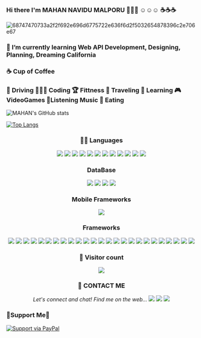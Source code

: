 ### Hi there I'm MAHAN NAVIDU MALPORU 💯💯💯 ☺️☺️☺️ ☕☕☕


![68747470733a2f2f692e696d6775722e636f6d2f5032654878396c2e706e67](https://user-images.githubusercontent.com/38897468/121206281-f6ba0300-c895-11eb-896f-0f6f29d74646.png)

### 🌱 I’m currently learning Web API Development,  Designing, Planning, Dreaming California
### ☕ Cup of Coffee
### 🚗 Driving  👨🏾‍💻 Coding  🏆 Fittness  🧳 Traveling  📖 Learning  🎮VideoGames  🎼Listening Music 🍕 Eating
         

<!--
**MAHANNAVIDU734/MAHANNAVIDU734** is a ✨ _special_ ✨ repository because its `README.md` (this file) appears on your GitHub profile.

Here are some ideas to get you started:

- 🔭 I’m currently working on ...
- 🌱 I’m currently learning ...
- 👯 I’m looking to collaborate on ...
- 🤔 I’m looking for help with ...
- 💬 Ask me about ...
- 📫 How to reach me: ...
- 😄 Pronouns: ...
- ⚡ Fun fact: ...
-->
![MAHAN's GitHub stats](https://github-readme-stats.vercel.app/api?username=MAHANNAVIDU734&show_icons=true&theme=dracula)


[![Top Langs](https://github-readme-stats.vercel.app/api/top-langs/?username=MAHANNAVIDU734&layout=dracula)](https://github.com/MAHANNAVIDU734&show_icons=true&theme=dracula)







<p align="center">
         

  <div align="center">
  <h3>🧑‍💻 Languages</h3>
	  
<img src="https://img.shields.io/badge/Python-FFD43B?style=for-the-badge&logo=python&logoColor=darkgreen" />
           
<img src="https://img.shields.io/badge/HTML5-E34F26?style=for-the-badge&logo=html5&logoColor=white" />
           
<img src="https://img.shields.io/badge/CSS3-1572B6?style=for-the-badge&logo=css3&logoColor=white" />
           
<img src="https://img.shields.io/badge/JavaScript-323330?style=for-the-badge&logo=javascript&logoColor=F7DF1E" />
           
<img src="https://img.shields.io/badge/TypeScript-007ACC?style=for-the-badge&logo=typescript&logoColor=white" />
           
<img src="https://img.shields.io/badge/C-00599C?style=for-the-badge&logo=c&logoColor=white" />
           
<img src="https://img.shields.io/badge/C%2B%2B-00599C?style=for-the-badge&logo=c%2B%2B&logoColor=white" />
           
<img src="https://img.shields.io/badge/C%23-239120?style=for-the-badge&logo=c-sharp&logoColor=white" />

<img src="https://img.shields.io/badge/Java-ED8B00?style=for-the-badge&logo=java&logoColor=white" />
           
<img src="https://img.shields.io/badge/PHP-777BB4?style=for-the-badge&logo=php&logoColor=white" />
           
<img src="https://img.shields.io/badge/Swift-FA7343?style=for-the-badge&logo=swift&logoColor=white" />
           
<img src="https://img.shields.io/badge/json-5E5C5C?style=for-the-badge&logo=json&logoColor=white" />
</div>

   <div align="center">
   <h3>DataBase</h3>
           
<img src="https://img.shields.io/badge/MySQL-00000F?style=for-the-badge&logo=mysql&logoColor=white" />
           
<img src="https://img.shields.io/badge/PostgreSQL-316192?style=for-the-badge&logo=postgresql&logoColor=white" />
           
<img src="https://img.shields.io/badge/MongoDB-4EA94B?style=for-the-badge&logo=mongodb&logoColor=white" />
           
<img src="https://img.shields.io/badge/Microsoft%20SQL%20Server-CC2927?style=for-the-badge&logo=microsoft%20sql%20server&logoColor=white" />
</div>

   <div align="center">
   <h3>Mobile Frameworks</h3>
           
<img src="https://img.shields.io/badge/React_Native-20232A?style=for-the-badge&logo=react&logoColor=61DAFB" />

 </div>
      
      
   <div align="center">
   <h3>Frameworks</h3>
           
<img src="https://img.shields.io/badge/Node.js-339933?style=for-the-badge&logo=nodedotjs&logoColor=white" />
           
<img src="https://img.shields.io/badge/npm-CB3837?style=for-the-badge&logo=npm&logoColor=white" />
           
<img src="https://img.shields.io/badge/Jest-C21325?style=for-the-badge&logo=jest&logoColor=white" />
       
<img src="https://img.shields.io/badge/Express.js-000000?style=for-the-badge&logo=express&logoColor=white" />
           
<img src="https://img.shields.io/badge/Sass-CC6699?style=for-the-badge&logo=sass&logoColor=white" />
           
<img src="https://img.shields.io/badge/.NET-512BD4?style=for-the-badge&logo=dotnet&logoColor=white" />
           
<img src="https://img.shields.io/badge/Shell_Script-121011?style=for-the-badge&logo=gnu-bash&logoColor=white" />
           
<img src="https://img.shields.io/badge/React-20232A?style=for-the-badge&logo=react&logoColor=61DAFB" />
           
<img src="https://img.shields.io/badge/Expo-1B1F23?style=for-the-badge&logo=expo&logoColor=white" />
           
<img src="https://img.shields.io/badge/Bootstrap-563D7C?style=for-the-badge&logo=bootstrap&logoColor=white" />
           
<img src="https://img.shields.io/badge/styled--components-DB7093?style=for-the-badge&logo=styled-components&logoColor=white" />
           
<img src="https://img.shields.io/badge/Material--UI-0081CB?style=for-the-badge&logo=material-ui&logoColor=white" />
           
<img src="https://img.shields.io/badge/Redux-593D88?style=for-the-badge&logo=redux&logoColor=white" />
           
<img src="https://img.shields.io/badge/React_Router-CA4245?style=for-the-badge&logo=react-router&logoColor=white" />
           
<img src="https://img.shields.io/badge/jQuery-0769AD?style=for-the-badge&logo=jquery&logoColor=white" />
           
<img src="https://img.shields.io/badge/Laravel-FF2D20?style=for-the-badge&logo=laravel&logoColor=white" />
           
<img src="https://img.shields.io/badge/next.js-000000?style=for-the-badge&logo=nextdotjs&logoColor=white" />
           
<img src="https://img.shields.io/badge/firebase-ffca28?style=for-the-badge&logo=firebase&logoColor=black" />
           
<img src="https://img.shields.io/badge/Git-F05032?style=for-the-badge&logo=git&logoColor=white" />
           
<img src="https://img.shields.io/badge/Postman-FF6C37?style=for-the-badge&logo=Postman&logoColor=white" />
           
<img src="https://img.shields.io/badge/Insomnia-5849be?style=for-the-badge&logo=Insomnia&logoColor=white" />
           
<img src="https://img.shields.io/badge/Chart.js-FF6384?style=for-the-badge&logo=chartdotjs&logoColor=white" />
           
<img src="https://img.shields.io/badge/Xampp-F37623?style=for-the-badge&logo=xampp&logoColor=white" />
           
<img src="https://img.shields.io/badge/Apache-D22128?style=for-the-badge&logo=Apache&logoColor=white" />
           
<img src="https://img.shields.io/badge/JWT-000000?style=for-the-badge&logo=JSON%20web%20tokens&logoColor=white" />
	 
  </div>
  </div>
  </p>
  <div align="center">
  <h3>💁 Visitor count</h3>
         
  <img src="https://profile-counter.glitch.me/MAHANNAVIDU734/count.svg" />
  </div>

<p align="center">
 
</p>

<div align="center">  
         <h3>🤙 CONTACT ME</h3>
  <i>Let's connect and chat! Find me on the web...</i>
           
<img src="https://img.shields.io/badge/LinkedIn-0077B5?style=for-the-badge&logo=linkedin&logoColor=white&link=https://www.linkedin.com/in/mahan-malporu-55538a1b5/)](https://www.linkedin.com/in/mahan-malporu-55538a1b5/)" />   
	
<img src="https://img.shields.io/badge/Facebook-1877F2?style=for-the-badge&logo=facebook&logoColor=white&link=https://www.facebook.com/mahan.navidu/)](https://www.facebook.com/mahan.navidu/)" />

<img src="https://img.shields.io/badge/Gmail-D14836?style=for-the-badge&logo=gmail&logoColor=white&link=mailto:mahan.navidu@gmail.com)](mailto:mahan.navidu@gmail.com/" />
	
 </div>  
 <div align="left">
         <h3>🤝Support Me🤝</h3>
         
[![Support via PayPal](https://cdn.rawgit.com/twolfson/paypal-github-button/1.0.0/dist/button.svg)](https://www.paypal.me/Mahanjet/)
         
 </div>

         
</p>



